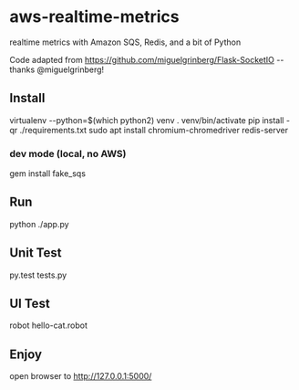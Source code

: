 # aws-realtime-metrics
realtime metrics with Amazon SQS, Redis, and a bit of Python

Code adapted from https://github.com/miguelgrinberg/Flask-SocketIO -- thanks @miguelgrinberg!

## Install

virtualenv --python=$(which python2) venv
. venv/bin/activate
pip install -qr ./requirements.txt
sudo apt install chromium-chromedriver redis-server

### dev mode (local, no AWS)

gem install fake_sqs

## Run

python ./app.py

## Unit Test

py.test tests.py 

## UI Test

robot hello-cat.robot 

## Enjoy

open browser to http://127.0.0.1:5000/
